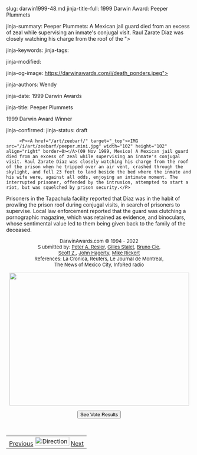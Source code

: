 slug: darwin1999-48.md
jinja-title-full: 1999 Darwin Award: Peeper Plummets

jinja-summary: Peeper Plummets: A Mexican jail guard died from an excess of zeal while supervising an inmate's conjugal visit. Raul Zarate Diaz was closely watching his charge from the roof of the ">

jinja-keywords:
jinja-tags:

jinja-modified:

jinja-og-image: https://darwinawards.com/i/death_ponders.jpeg">

jinja-authors: Wendy

jinja-date: 1999 Darwin Awards


jinja-title: Peeper Plummets

1999 Darwin Award Winner

jinja-confirmed:
jinja-status: draft

		 <P><A href="/art/zeebarf/" target="_top"><IMG src="/i/art/zeebarf/peeper.mini.jpg" width="102" height="102" align="right" border=0></A>(09 Nov 1999, Mexico) A Mexican jail guard died from an excess of zeal while supervising an inmate's conjugal visit. Raul Zarate Diaz was closely watching his charge from the roof of the prison when he tripped over an air vent, crashed through the skylight, and fell 23 feet to land beside the bed where the inmate and his wife were, against all odds, enjoying an intimate moment. The interrupted prisoner, offended by the intrusion, attempted to start a riot, but was squelched by prison security.</P>
<P>Prisoners in the Tapachula facility reported that Diaz was in the habit of prowling the prison roof during conjugal visits, in search of prisoners to supervise. Local law enforcement reported that the guard was clutching a pornographic magazine, which was retained as evidence, and binoculars, whose sentimental value led to them being given back to the family of the deceased.

<CENTER>
		 <FONT size="-1">DarwinAwards.com &copy; 1994 - 2022
<BR>
		 S
		 ubmitted by: <A href="mailto:REMOVE-paresler@hotmail.com">Peter A. Resler</A>, <A href="mailto:REMOVE-gstalet@aol.com">Gilles Stalet</A>, <A href="mailto:REMOVE-bruno_cie@hotmail.com">Bruno Cie</A>, <A href="mailto:REMOVE-scott_z_1@yahoo.com"><BR>
		 Scott Z.</A>, <A href="mailto:REMOVE-john@hagertygrain.com">John Hagerty</A>, <A href="mailto:REMOVE-mrickert@ptialaska.net">Mike Rickert</A>
<BR>
		 References: La Cronica, Reuters, Le Journal de Montreal, <BR>
		 The News of Mexico City, InfoRed radio
		 </FONT>
</CENTER>
		 </P>
		 <CENTER>
	 <P><A href="/art/zeebarf/" target="_top"><IMG src="/i/art/zeebarf/peeper.jpg" width="487" height="360" border=0></A></P>
	 <P><!-- begin ranking block -->
</P>
</CENTER>
<CENTER>
<FORM action="/cgi/vote.pl" method="GET">
<INPUT type="submit" value="See Vote Results">
</FORM>
<!-- end ranking block -->

<!-- formerly email_a_friend pl -->

</CENTER>
<P>&nbsp;</P>
</CENTER>
</TD></TR></TABLE>
<TABLE width=100% border=0 background="/i/bgmain.jpg" cellspacing=5 cellpadding=10><TR><TD>
<CENTER>
<A href="darwin1999-47.html">Previous</A> <IMG src="/i/arrowani.gif" width="93" height="24" border="0" alt="Directions"> <A href="darwin1999-49.html">Next</A>
</CENTER>
</H2>
</CENTER>

<!--#include file=nav_1999.html -->


